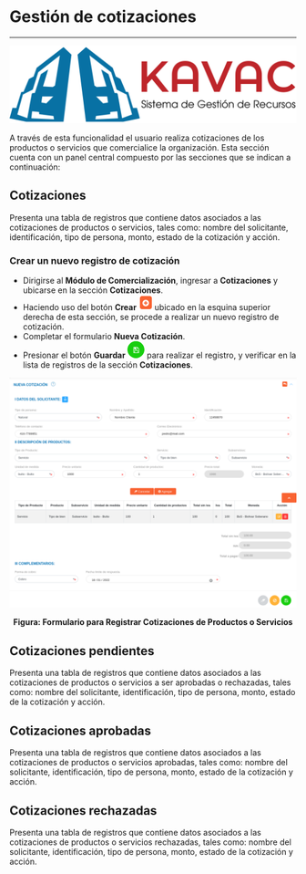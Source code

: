 # Gestión de cotizaciones
*************************

![Screenshot](img/logokavac.png#imagen)

A través de esta funcionalidad el usuario realiza cotizaciones de los productos o servicios que comercialice la organización. Esta sección cuenta con un panel central compuesto por las secciones que se indican a continuación:  


## Cotizaciones 

Presenta una tabla de registros que contiene datos asociados a las cotizaciones de productos o servicios, tales como: nombre del solicitante, identificación, tipo de persona, monto, estado de la cotización y acción. 



### Crear un nuevo registro de cotización

-   Dirigirse al **Módulo de Comercialización**, ingresar a **Cotizaciones** y ubicarse en la sección **Cotizaciones**. 
-   Haciendo uso del botón **Crear** ![Screenshot](img/create.png#imagen) ubicado en la esquina superior derecha de esta sección, se procede a realizar un nuevo registro de cotización. 
-   Completar el formulario **Nueva Cotización**. 
-   Presionar el botón **Guardar** ![Screenshot](img/save.png#imagen) para realizar el registro, y verificar en la lista de registros de la sección **Cotizaciones**. 

![Screenshot](img/figure_30.png#imagen)<div style="text-align: center;font-weight: bold">Figura: Formulario para Registrar Cotizaciones de Productos o Servicios </div>

## Cotizaciones pendientes

Presenta una tabla de registros que contiene datos asociados a las cotizaciones de productos o servicios a ser aprobadas o rechazadas, tales como: nombre del solicitante, identificación, tipo de persona, monto, estado de la cotización y acción.

## Cotizaciones aprobadas

Presenta una tabla de registros que contiene datos asociados a las cotizaciones de productos o servicios aprobadas, tales como: nombre del solicitante, identificación, tipo de persona, monto, estado de la cotización y acción.

## Cotizaciones rechazadas

Presenta una tabla de registros que contiene datos asociados a las cotizaciones de productos o servicios rechazadas, tales como: nombre del solicitante, identificación, tipo de persona, monto, estado de la cotización y acción. 